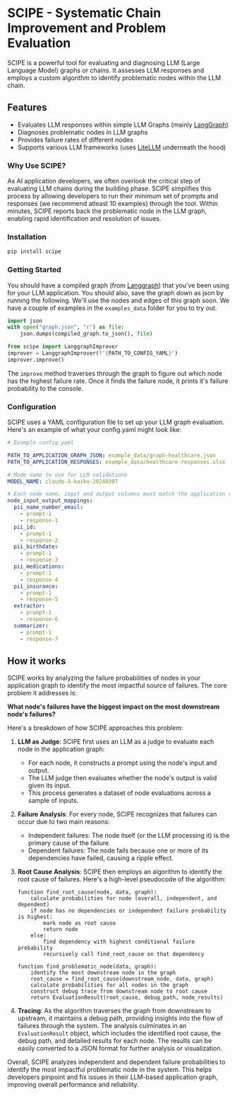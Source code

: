 # SCIPE - Systematic Chain Improvement and Problem Evaluation

SCIPE is a powerful tool for evaluating and diagnosing LLM (Large Language Model) graphs or chains. It assesses LLM responses and employs a custom algorithm to identify problematic nodes within the LLM chain.

## Features

- Evaluates LLM responses within simple LLM Graphs (mainly [LangGraph](https://langchain-ai.github.io/langgraph/))
- Diagnoses problematic nodes in LLM graphs
- Provides failure rates of different nodes
- Supports various LLM frameworks (uses [LiteLLM](https://github.com/BerriAI/litellm) underneath the hood)

### Why Use SCIPE?

As AI application developers, we often overlook the critical step of evaluating LLM chains during the building phase. SCIPE simplifies this process by allowing developers to run their minimum set of prompts and responses (we recommend atleast 10 examples) through the tool. Within minutes, SCIPE reports back the problematic node in the LLM graph, enabling rapid identification and resolution of issues.

### Installation

```python
pip install scipe
```

### Getting Started

You should have a compiled graph (from [Langgraph](https://langchain-ai.github.io/langgraph/tutorials/introduction/)) that you've been using for your LLM application. You should also, save the graph down as json by running the following. We'll use the nodes and edges of this graph soon. We have a couple of examples in the `examples_data` folder for you to try out.

```python
import json
with open("graph.json", "r") as file:
    json.dumps(compiled_graph.to_json(), file)
```

```python
from scipe import LanggraphImprover
improver = LanggraphImprover(f"{PATH_TO_CONFIG_YAML}")
improver.improve()
```

The `improve` method traverses through the graph to figure out which node has the highest failure rate. Once it finds the failure node, it prints it's failure probability to the console.

### Configuration

SCIPE uses a YAML configuration file to set up your LLM graph evaluation. Here's an example of what your config.yaml might look like:

```yaml
# Example config.yaml

PATH_TO_APPLICATION_GRAPH_JSON: example_data/graph-healthcare.json
PATH_TO_APPLICATION_RESPONSES: example_data/healthcare-responses.xlsx

# Mode name to use for LLM validations
MODEL_NAME: claude-3-haiku-20240307

# Each node name, input and output columns must match the application responses
node_input_output_mappings:
  pii_name_number_email:
    - prompt-1
    - response-1
  pii_id:
    - prompt-1
    - response-2
  pii_birthdate:
    - prompt-1
    - response-3
  pii_medications:
    - prompt-1
    - response-4
  pii_insurance:
    - prompt-1
    - response-5
  extractor:
    - prompt-1
    - response-6
  summarizer:
    - prompt-1
    - response-7
```

## How it works

SCIPE works by analyzing the failure probabilities of nodes in your application graph to identify the most impactful source of failures. The core problem it addresses is:

**What node's failures have the biggest impact on the most downstream node's failures?**

Here's a breakdown of how SCIPE approaches this problem:

1. **LLM as Judge**: SCIPE first uses an LLM as a judge to evaluate each node in the application graph:

   - For each node, it constructs a prompt using the node's input and output.
   - The LLM judge then evaluates whether the node's output is valid given its input.
   - This process generates a dataset of node evaluations across a sample of inputs.

2. **Failure Analysis**: For every node, SCIPE recognizes that failures can occur due to two main reasons:

   - Independent failures: The node itself (or the LLM processing it) is the primary cause of the failure.
   - Dependent failures: The node fails because one or more of its dependencies have failed, causing a ripple effect.

3. **Root Cause Analysis**: SCIPE then employs an algorithm to identify the root cause of failures. Here's a high-level pseudocode of the algorithm:

   ```
   function find_root_cause(node, data, graph):
       calculate probabilities for node (overall, independent, and dependent)
       if node has no dependencies or independent failure probability is highest:
           mark node as root cause
           return node
       else:
           find dependency with highest conditional failure probability
           recursively call find_root_cause on that dependency

   function find_problematic_node(data, graph):
       identify the most downstream node in the graph
       root_cause = find_root_cause(downstream_node, data, graph)
       calculate probabilities for all nodes in the graph
       construct debug trace from downstream node to root cause
       return EvaluationResult(root_cause, debug_path, node_results)
   ```

4. **Tracing**: As the algorithm traverses the graph from downstream to upstream, it maintains a debug path, providing insights into the flow of failures through the system. The analysis culminates in an `EvaluationResult` object, which includes the identified root cause, the debug path, and detailed results for each node. The results can be easily converted to a JSON format for further analysis or visualization.

Overall, SCIPE analyzes independent and dependent failure probabilities to identify the most impactful problematic node in the system. This helps developers pinpoint and fix issues in their LLM-based application graph, improving overall performance and reliability.
